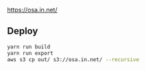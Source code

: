 https://osa.in.net/

## Deploy

```sh
yarn run build
yarn run export
aws s3 cp out/ s3://osa.in.net/ --recursive
```
